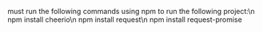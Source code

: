 must run the following commands using npm to run the following project:\n
npm install cheerio\n
npm install request\n
npm install request-promise
